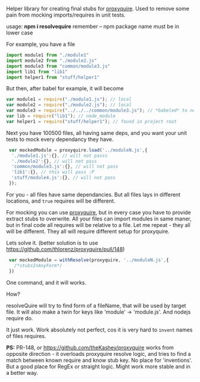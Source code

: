 Helper library for creating final stubs for [proxyquire](https://github.com/thlorenz/proxyquire/).
Used to remove some pain from mocking imports/requires in unit tests.

usage: __npm i resolvequire__  remember – npm package name must be in lower case

For example, you have a file
```js
import module1 from "./module1"
import module2 from "./module2.js"
import module3 from "common/module3.js"
import lib1 from "lib1"
import helper1 from "stuff/helper1"
```
But then, after babel for example, it will become
```js
var module1 = require("./module1.js"); // local
var module2 = require("./module2.js"); // local
var module3 = require("../../../common/module3.js"); // *babeled* to new location
var lib = require("lib1"); // node_module
var helper1 = require("stuff/helper1"); // found in project root
```

Next you have 100500 files, all having same deps, and you want your unit tests to mock every dependancy they have.
```js
 var mockedModule = proxyquire.load('../moduleN.js',{
  './module1.js':{}, // will not passs
  './module2':{}, // will not pass
  'common/module3.js':{}, // will not pass
  'lib1':{}, // this will pass :P
  'stuff/module4.js':{}, // will not pass
 });
```
For you - all files have same dependancies. But all files lays in different locations, and `true` requires will be different.

For mocking you can use [proxyquire](https://github.com/thlorenz/proxyquire/), but in every case you have to provide extract stubs to overwrite.
All your files can import modules in same maner, but in final code all requires will be relative to a file. 
Let me repeat - they all will be different. They all will require different setup for proxyquire.

Lets solve it. (better solution is to use https://github.com/thlorenz/proxyquire/pull/148)

```js
 var mockedModule = withResolve(proxyquire, '../moduleN.js',{
   /*stubsInAnyForm*/
 })
```
 
One command, and it will works.
 
How?

resolveQuire will try to find form of a fileName, that will be used by target file.
It will also make a twin for keys like 'module' -> 'module.js'. And nodejs require do.

It just work. Work absolutely not perfect, cos it is very hard to `invent` names of files requires.

__PS:__
PR-148, or https://github.com/theKashey/proxyquire works from opposite direction - it overloads proxyquire resolve logic, and tries to find a match between
known require and know stub key. No place for 'inventions'. But a good place for RegEx or straight logic. 
Might work more stable and in a better way. 